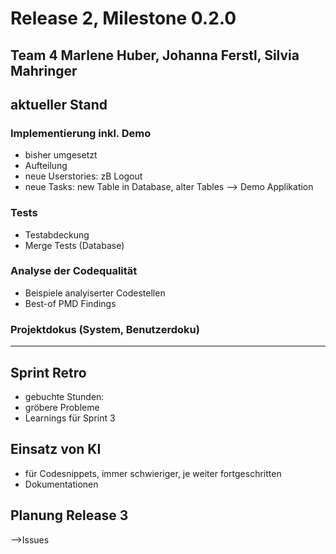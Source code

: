 # Release 2, Milestone 0.2.0
Team 4
Marlene Huber, Johanna Ferstl, Silvia Mahringer
---
## aktueller Stand
### Implementierung inkl. Demo
- bisher umgesetzt
- Aufteilung
- neue Userstories: zB Logout
- neue Tasks: new Table in Database, alter Tables
--> Demo Applikation

### Tests
- Testabdeckung
- Merge Tests (Database)

### Analyse der Codequalität
- Beispiele analyiserter Codestellen
- Best-of PMD Findings

### Projektdokus (System, Benutzerdoku)
---

## Sprint Retro
- gebuchte Stunden:
- gröbere Probleme
- Learnings für Sprint 3

## Einsatz von KI
- für Codesnippets, immer schwieriger, je weiter fortgeschritten
- Dokumentationen

## Planung Release 3
-->Issues
